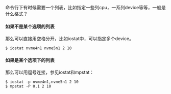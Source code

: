命令行下有时候需要一个列表，比如指定一些列cpu，一系列device等等，一般是什么格式？

#### 如果不是某个选项的列表
那么可以直接用空格分开，比如iostat中，可以指定多个device。
```
$ iostat nvme4n1 nvme5n1 2 10
```

#### 如果是某个选项下的列表
那么可以用逗号连接，参见iostat和mpstat：
```
$ iostat -p nvme4n1,nvme5n1 2 10
$ mpstat -P 0,1 2 10
```
